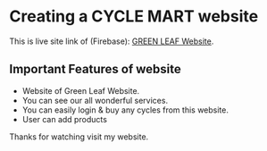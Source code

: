 # Creating a CYCLE MART website

This is live site link of (Firebase):  [GREEN LEAF Website](https://green-leaf-63665.web.app/).

## Important Features of website
<ul>
    <li>Website of Green Leaf Website.</li>
    <li>You can see our all wonderful services.</li>
    <li>You can easily login & buy any cycles from this website. </li>
    <li>User can add products</li>
</ul>

Thanks for watching visit my website.